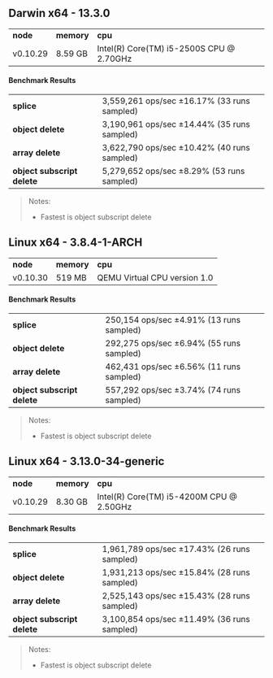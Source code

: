 Darwin x64 - 13.3.0
-----

<table><tr><td><b>node</b></td><td><b>memory</b></td><td><b>cpu</b></td></tr><tr><td>v0.10.29</td><td>8.59 GB</td><td>Intel(R) Core(TM) i5-2500S CPU @ 2.70GHz</td></tr></table>

#### Benchmark Results ####

<table><tr><td><b>splice</b></td><td>3,559,261 ops/sec ±16.17% (33 runs sampled)</td></tr><tr><td><b>object delete</b></td><td>3,190,961 ops/sec ±14.44% (35 runs sampled)</td></tr><tr><td><b>array delete</b></td><td>3,622,790 ops/sec ±10.42% (40 runs sampled)</td></tr><tr><td><b>object subscript delete</b></td><td>5,279,652 ops/sec ±8.29% (53 runs sampled)</td></tr></table>

> Notes:
> - Fastest is object subscript delete

Linux x64 - 3.8.4-1-ARCH
-----

<table><tr><td><b>node</b></td><td><b>memory</b></td><td><b>cpu</b></td></tr><tr><td>v0.10.30</td><td>519 MB</td><td>QEMU Virtual CPU version 1.0</td></tr></table>

#### Benchmark Results ####

<table><tr><td><b>splice</b></td><td>250,154 ops/sec ±4.91% (13 runs sampled)</td></tr><tr><td><b>object delete</b></td><td>292,275 ops/sec ±6.94% (55 runs sampled)</td></tr><tr><td><b>array delete</b></td><td>462,431 ops/sec ±6.56% (11 runs sampled)</td></tr><tr><td><b>object subscript delete</b></td><td>557,292 ops/sec ±3.74% (74 runs sampled)</td></tr></table>

> Notes:
> - Fastest is object subscript delete

Linux x64 - 3.13.0-34-generic
-----

<table><tr><td><b>node</b></td><td><b>memory</b></td><td><b>cpu</b></td></tr><tr><td>v0.10.29</td><td>8.30 GB</td><td>Intel(R) Core(TM) i5-4200M CPU @ 2.50GHz</td></tr></table>

#### Benchmark Results ####

<table><tr><td><b>splice</b></td><td>1,961,789 ops/sec ±17.43% (26 runs sampled)</td></tr><tr><td><b>object delete</b></td><td>1,931,213 ops/sec ±15.84% (28 runs sampled)</td></tr><tr><td><b>array delete</b></td><td>2,525,143 ops/sec ±15.43% (28 runs sampled)</td></tr><tr><td><b>object subscript delete</b></td><td>3,100,854 ops/sec ±11.49% (36 runs sampled)</td></tr></table>

> Notes:
> - Fastest is object subscript delete

